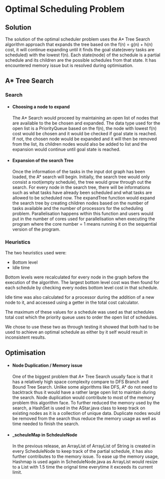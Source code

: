 # Optimal Scheduling Problem

## Solution
The solution of the optimal scheduler problem uses the A* Tree Search algorithm approach that expands the tree based on the f(n) = g(n) + h(n) cost, it will continue expanding until it finds the goal state(every tasks are scheduled) with the lowest f(n). Each state(node) of the schedule is a partial schedule and its children are the possible schedules from that state. It has encountered memory issue but is resolved during optimisation.
## A* Tree Search
### Search
* #### Choosing a node to expand
	The A* Search would proceed by maintaining an open list of nodes that are available to the be chosen and expanded. The data type used for the open list is  a PriorityQueue based on the f(n), the node with lowest f(n) cost would be chosen and it would be checked if goal state is reached. If not, the chosen node would be expanded and it will then be removed from the list, its children nodes would also be added to list and the expansion would continue until goal state is reached.

* #### Expansion of the search Tree
	Once the information of the tasks in the input dot graph has been loaded, the A* search will begin. Initially, the search tree would only consist a root(empty schedule), the tree would grow through out the search. For every node in the search tree, there will be informations such as what tasks have already been scheduled and what tasks are allowed to be scheduled now. The expandTree function would expand the search tree by creating children nodes based on the number of tasks available and the number of processors for the scheduling problem. Parallelisation happens within this function and users would put in the number of cores used for parallelisation when executing the program where the core number = 1 means running it on the sequential version of the program.
	
### Heuristics
The two heuristics used were:

- Bottom level
- Idle time

Bottom levels were recalculated for every node in the graph before the execution of the algorithm. The largest bottom level cost was then found for each schedule by checking every nodes bottom level cost in that schedule.

Idle time was also calculated for a processor during the addition of a new node to it, and accessed using a getter in the total cost calculator.

The maximum of these values for a schedule was used as that schedules total cost which the priority queue uses to order the open list of schedules.

We chose to use these two as through testing it showed that both had to be used to achieve an optimal schedule as either by it self would result in inconsistent results.

## Optimisation
* #### Node Duplication / Memory issue

 	One of the biggest problem that A* Tree Search usually face is that it has a relatively high space complexity compare to DFS Branch and Bound Tree Search. Unlike some algorithms like DFS, A* do not need to backtrack thus it would have a rather large open list to maintain during the search. Node duplication would contribute to most of the memory problem this algorithm face. To further reduced the memory used by the search, a HashSet is used in the AStar.java class to keep track on existing nodes as it is a collection of unique data. Duplicate nodes would be removed from the search thus reduce the memory usage as well as time needed to finish the search.

* #### _scheuleMap in SchdeuleNode
	
	In the previous release, an ArrayList of ArrayList of String is created in every ScheduleNode to keep track of the partial schedule, it has also further contributes to the memory issue. To ease up the memory usage, Hashmap is used again in ScheduleNode.java as ArrayList would resize to a List with 1.5 time the orignal time everytime it exceeds its current limit.
